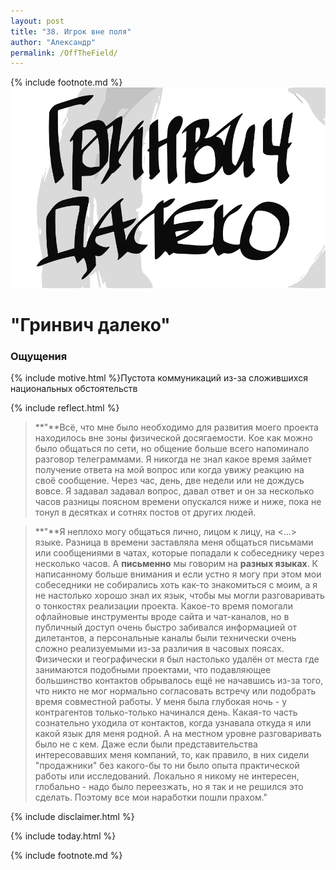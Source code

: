 ```yaml
---
layout: post
title: "38. Игрок вне поля"
author: "Александр"
permalink: /OffTheField/
---
```

{% include footnote.md %}
<a href="cards"/>!["Все вне времени и пространства"](/_img/38.svg)</a>
# "Гринвич далеко"

### Ощущения
{% include motive.html %}Пустота коммуникаций из-за сложившихся национальных обстоятельств

{% include reflect.html %}
>**"**Всё, что мне было необходимо для развития моего проекта находилось вне зоны физической досягаемости. Кое как можно было общаться по сети, но общение больше всего напоминало разговор телеграммами. Я никогда не знал какое время займет получение ответа на мой вопрос или когда увижу реакцию на своё сообщение. Через час, день, две недели или не дождусь вовсе. Я задавал задавал вопрос, давал   ответ и он за несколько часов разницы поясном времени опускался ниже и ниже, пока не тонул в десятках и сотнях постов от других людей.  

>**"**Я неплохо могу общаться лично, лицом к лицу, на <...> языке. Разница в времени заставляла меня общаться письмами или сообщениями в чатах, которые попадали к собеседнику через несколько часов. А **письменно** мы говорим на **разных языках**. К написанному больше внимания и если устно я могу  при этом мои собеседники не собирались хоть как-то знакомиться с моим, а я не настолько хорошо  знал их язык, чтобы мы могли разговаривать о тонкостях реализации проекта. Какое-то время помогали офлайновые инструменты вроде сайта и чат-каналов, но в публичный доступ  очень быстро забивался информацией от дилетантов, а персональные каналы были технически очень сложно реализуемыми из-за различия в часовых поясах.  Физически и  географически я был настолько удалён от места где занимаются подобными проектами, что подавляющее большинство контактов обрывалось ещё не начавшись из-за того, что никто не мог нормально согласовать встречу или подобрать время совместной работы. У меня была глубокая ночь - у контрагентов только-только начинался день. Какая-то часть сознательно уходила от контактов, когда узнавала откуда я или какой язык для меня родной. А на местном уровне разговаривать было не  с кем. Даже если были представительства интересовавших меня компаний, то, как правило, в них сидели "продажники" без какого-бы то ни было опыта практической работы или исследований. Локально я никому не интересен, глобально - надо было переезжать, но я так и не решился это сделать. Поэтому все мои наработки пошли прахом."

{% include disclaimer.html %}

{% include today.html %}

{% include footnote.md %}
